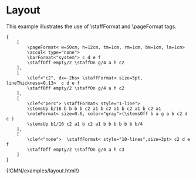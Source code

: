 
# Layout 

This example illustrates the use of \staffFormat and \pageFormat tags.

~~~~~~
{ 
    [ 
    	\pageFormat< w=50cm, h=12cm, tm=1cm, rm=1cm, bm=1cm, lm=1cm>
    	\accol< type="none">
		\barFormat<"system"> c d e f 
		\staffOff empty/2 \staffOn g/4 a h c2 
    ],
    [
		\clef<"c2", dx=-2hs> \staffFormat< size=5pt, lineThickness=0.13>  c d e f 
		\staffOff empty/2 \staffOn g/4 a h c2
	],
    [
		\clef<"perc"> \staffFormat< style="1-line"> 
		\stemsUp b/16 b b b b c2 a1 b c2 a1 b c2 a1 b c2 a1 
		\noteFormat< size=0.6, color="gray">(\stemsOff b a g a b c2 d c ) 
		\stemsUp b1/16 c2 a1 b c2 a1 b b b b b b b/4
	],
    [
		\clef<"none">  \staffFormat< style="10-lines",size=3pt> c2 d e f 
		\staffOff empty/2 \staffOn g/4 a h c3
	]
}
~~~~~~
{!GMN/examples/layout.html!}

